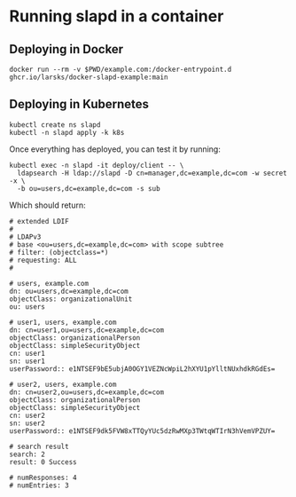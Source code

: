 # Running slapd in a container

## Deploying in Docker

```
docker run --rm -v $PWD/example.com:/docker-entrypoint.d ghcr.io/larsks/docker-slapd-example:main
```

## Deploying in Kubernetes

```
kubectl create ns slapd
kubectl -n slapd apply -k k8s
```

Once everything has deployed, you can test it by running:

```
kubectl exec -n slapd -it deploy/client -- \
  ldapsearch -H ldap://slapd -D cn=manager,dc=example,dc=com -w secret -x \
  -b ou=users,dc=example,dc=com -s sub
```

Which should return:

```
# extended LDIF
#
# LDAPv3
# base <ou=users,dc=example,dc=com> with scope subtree
# filter: (objectclass=*)
# requesting: ALL
#

# users, example.com
dn: ou=users,dc=example,dc=com
objectClass: organizationalUnit
ou: users

# user1, users, example.com
dn: cn=user1,ou=users,dc=example,dc=com
objectClass: organizationalPerson
objectClass: simpleSecurityObject
cn: user1
sn: user1
userPassword:: e1NTSEF9bE5ubjA0OGY1VEZNcWpiL2hXYU1pYlltNUxhdkRGdEs=

# user2, users, example.com
dn: cn=user2,ou=users,dc=example,dc=com
objectClass: organizationalPerson
objectClass: simpleSecurityObject
cn: user2
sn: user2
userPassword:: e1NTSEF9dk5FVW8xTTQyYUc5dzRwMXp3TWtqWTIrN3hVemVPZUY=

# search result
search: 2
result: 0 Success

# numResponses: 4
# numEntries: 3
```
